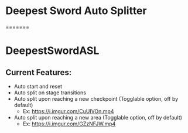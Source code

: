 # Deepest Sword Auto Splitter
=======
# DeepestSwordASL
## Current Features:
- Auto start and reset
- Auto split on stage transitions
- Auto split upon reaching a new checkpoint (Togglable option, off by default)
  - Ex: https://i.imgur.com/CuUIVOn.mp4
- Auto split upon reaching a new area (Togglable option, off by default)
  - Ex: https://i.imgur.com/GZzNFJW.mp4
